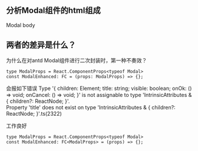## 分析Modal组件的html组成

Modal body










## 两者的差异是什么？
为什么在对antd Modal组件进行二次封装时，第一种不奏效？
```tsx
type ModalProps = React.ComponentProps<typeof Modal>
const ModalEnhanced: FC = (props: ModalProps) => {};
```
会报如下错误
Type '{ children: Element; title: string; visible: boolean; onOk: () => void; onCancel: () => void; }' is not assignable to type 'IntrinsicAttributes & { children?: ReactNode; }'.  
Property 'title' does not exist on type 'IntrinsicAttributes & { children?: ReactNode; }'.ts(2322)

工作良好
```
type ModalProps = React.ComponentProps<typeof Modal>
const ModalEnhanced: FC<ModalProps> = (props) => {};
```

<!--stackedit_data:
eyJoaXN0b3J5IjpbMTgwNjc5NzQxMywtNDc4MjkwNzcwLDE4OD
g5NjIyNjgsODAzOTAzMDkwLDE5NjY4MzU5ODUsLTMxOTI2NDIy
NywxOTk1NjU0MzUxLC0xNzc1NDc2ODM5XX0=
-->